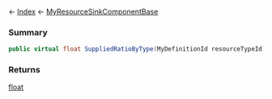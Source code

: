 ← [Index](Api-Index) ← [MyResourceSinkComponentBase](VRage.Game.Components.MyResourceSinkComponentBase)

### Summary

```csharp
public virtual float SuppliedRatioByType(MyDefinitionId resourceTypeId)
```

### Returns

[float](System.Single)

